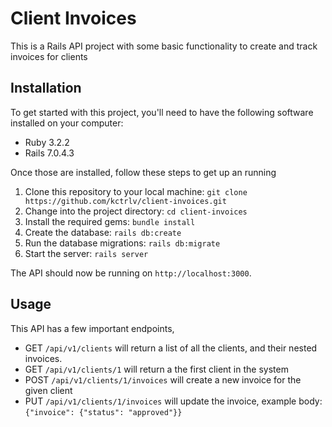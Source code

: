 # Client Invoices

This is a Rails API project with some basic functionality to create and track invoices for clients

## Installation

To get started with this project, you'll need to have the following software installed on your computer:

- Ruby 3.2.2
- Rails 7.0.4.3

Once those are installed, follow these steps to get up an running

1. Clone this repository to your local machine: `git clone https://github.com/kctrlv/client-invoices.git`
2. Change into the project directory: `cd client-invoices`
3. Install the required gems: `bundle install`
4. Create the database: `rails db:create`
5. Run the database migrations: `rails db:migrate`
6. Start the server: `rails server`

The API should now be running on `http://localhost:3000`.

## Usage

This API has a few important endpoints, 
- GET `/api/v1/clients` will return a list of all the clients, and their nested invoices.
- GET `/api/v1/clients/1` will return a the first client in the system
- POST `/api/v1/clients/1/invoices` will create a new invoice for the given client
- PUT `/api/v1/clients/1/invoices` will update the invoice, example body: `{"invoice": {"status": "approved"}}`